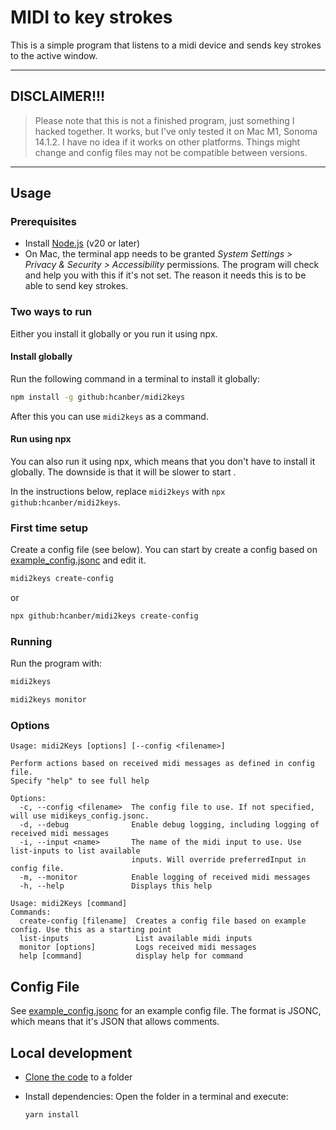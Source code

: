# MIDI to key strokes

This is a simple program that listens to a midi device and sends key strokes to the active window.

---

## DISCLAIMER!!!

> Please note that this is not a finished program, just something I hacked together. It works, but I've only tested it on Mac M1, Sonoma 14.1.2.
> I have no idea if it works on other platforms.
> Things might change and config files may not be compatible between versions.

---

## Usage

### Prerequisites

- Install [Node.js](https://nodejs.org/en/) (v20 or later)
- On Mac, the terminal app needs to be granted _System Settings > Privacy & Security > Accessibility_ permissions. The program will check and help you with this if it's not set. The reason it needs this is to be able to send key strokes.

### Two ways to run

Either you install it globally or you run it using npx.

#### Install globally

Run the following command in a terminal to install it globally:

```sh
npm install -g github:hcanber/midi2keys
```

After this you can use `midi2keys` as a command.

#### Run using npx

You can also run it using npx, which means that you don't have to install it globally. The downside is that it will be slower to start .

In the instructions below, replace `midi2keys` with `npx github:hcanber/midi2keys`.

### First time setup

Create a config file (see below). You can start by create a config based on [example_config.jsonc](example_config.jsonc) and edit it.

```sh
midi2keys create-config
```

or

```sh
npx github:hcanber/midi2keys create-config
```

### Running

Run the program with:

```sh
midi2keys
```

```sh
midi2keys monitor
```

### Options

```text
Usage: midi2Keys [options] [--config <filename>]

Perform actions based on received midi messages as defined in config file.
Specify "help" to see full help

Options:
  -c, --config <filename>  The config file to use. If not specified, will use midikeys_config.jsonc.
  -d, --debug              Enable debug logging, including logging of received midi messages
  -i, --input <name>       The name of the midi input to use. Use list-inputs to list available
                           inputs. Will override preferredInput in config file.
  -m, --monitor            Enable logging of received midi messages
  -h, --help               Displays this help
```

```text
Usage: midi2Keys [command]
Commands:
  create-config [filename]  Creates a config file based on example config. Use this as a starting point
  list-inputs               List available midi inputs
  monitor [options]         Logs received midi messages
  help [command]            display help for command
```

## Config File

See [example_config.jsonc](example_config.jsonc) for an example config file.
The format is JSONC, which means that it's JSON that allows comments.

## Local development

- [Clone the code](https://docs.github.com/en/repositories/creating-and-managing-repositories/cloning-a-repository) to a folder
- Install dependencies: Open the folder in a terminal and execute:

  ```sh
  yarn install
  ```
